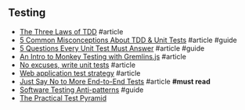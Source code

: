 ## Testing

- [The Three Laws of TDD](http://butunclebob.com/ArticleS.UncleBob.TheThreeRulesOfTdd) #article
- [5 Common Misconceptions About TDD & Unit Tests](https://medium.com/javascript-scene/5-common-misconceptions-about-tdd-unit-tests-863d5beb3ce9#.egvwn1xj1) #article #guide
- [5 Questions Every Unit Test Must Answer](https://medium.com/javascript-scene/what-every-unit-test-needs-f6cd34d9836d#.5ekhc7fjl) #article #guide
- [An Intro to Monkey Testing with Gremlins.js](https://css-tricks.com/intro-monkey-testing-gremlins-js/) #article
- [No excuses, write unit tests](https://dev.to/jackmarchant/no-excuses-write-unit-tests) #article
- [Web application test strategy](https://blog.scottnonnenberg.com/web-application-test-strategy) #article
- [Just Say No to More End-to-End Tests](https://testing.googleblog.com/2015/04/just-say-no-to-more-end-to-end-tests.html) #article **#must read**
- [Software Testing Anti-patterns](http://blog.codepipes.com/testing/software-testing-antipatterns.html) #guide
- [The Practical Test Pyramid](https://martinfowler.com/articles/practical-test-pyramid.html)
